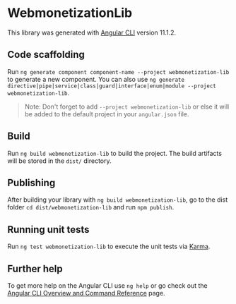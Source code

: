 # WebmonetizationLib

This library was generated with [Angular CLI](https://github.com/angular/angular-cli) version 11.1.2.

## Code scaffolding

Run `ng generate component component-name --project webmonetization-lib` to generate a new component. You can also use `ng generate directive|pipe|service|class|guard|interface|enum|module --project webmonetization-lib`.
> Note: Don't forget to add `--project webmonetization-lib` or else it will be added to the default project in your `angular.json` file. 

## Build

Run `ng build webmonetization-lib` to build the project. The build artifacts will be stored in the `dist/` directory.

## Publishing

After building your library with `ng build webmonetization-lib`, go to the dist folder `cd dist/webmonetization-lib` and run `npm publish`.

## Running unit tests

Run `ng test webmonetization-lib` to execute the unit tests via [Karma](https://karma-runner.github.io).

## Further help

To get more help on the Angular CLI use `ng help` or go check out the [Angular CLI Overview and Command Reference](https://angular.io/cli) page.
